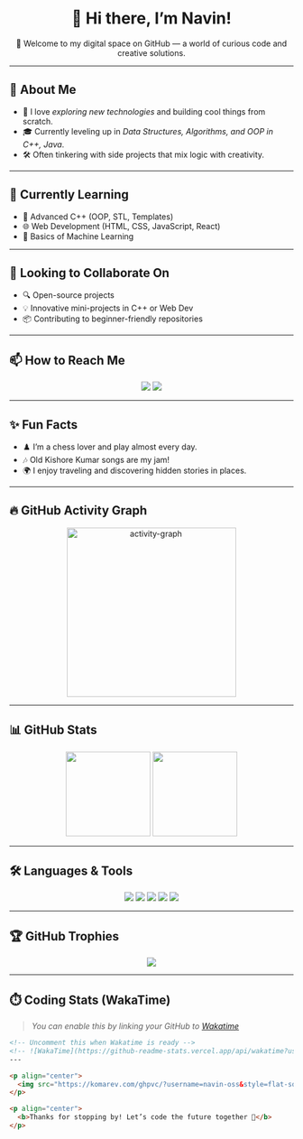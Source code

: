 <h1 align="center">👋 Hi there, I’m Navin!</h1>

<p align="center">🌟 Welcome to my digital space on GitHub — a world of curious code and creative solutions.</p>

---

## 🧠 About Me
- 🚀 I love *exploring new technologies* and building cool things from scratch.
- 🎓 Currently leveling up in *Data Structures, Algorithms, and OOP in C++, Java*.
- 🛠️ Often tinkering with side projects that mix logic with creativity.

---

## 🌱 Currently Learning
- 📘 Advanced C++ (OOP, STL, Templates)
- 🌐 Web Development (HTML, CSS, JavaScript, React)
- 🤖 Basics of Machine Learning

---

## 🤝 Looking to Collaborate On
- 🔍 Open-source projects
- 💡 Innovative mini-projects in C++ or Web Dev
- 📦 Contributing to beginner-friendly repositories

---

## 📫 How to Reach Me

<p align="center">
  <a href="mailto:navinkaravade@gmail.com"><img src="https://img.shields.io/badge/Gmail-red?style=for-the-badge&logo=gmail&logoColor=white" /></a>
  <a href="https://www.linkedin.com/in/navin-karavade-2baa912b6"><img src="https://img.shields.io/badge/LinkedIn-blue?style=for-the-badge&logo=linkedin" /></a>
</p>

---

## ✨ Fun Facts
- ♟️ I’m a chess lover and play almost every day.
- 🎶 Old Kishore Kumar songs are my jam!
- 🌍 I enjoy traveling and discovering hidden stories in places.

---

## 🔥 GitHub Activity Graph

<p align="center">
  <img src="https://github-readme-activity-graph.vercel.app/graph?username=navin-oss&radius=16&theme=react&area=true&order=5" height="300" alt="activity-graph" />
</p>

---

## 📊 GitHub Stats

<p align="center">
  <img src="https://github-readme-stats.vercel.app/api?username=navin-oss&show_icons=true&theme=react&hide_border=true" height="150" />
  <img src="https://github-readme-stats.vercel.app/api/top-langs/?username=navin-oss&layout=compact&theme=react&hide_border=true" height="150" />
</p>

---

## 🛠️ Languages & Tools

<p align="center">
  <img src="https://img.shields.io/badge/C-00599C?style=for-the-badge&logo=c&logoColor=white" />
  <img src="https://img.shields.io/badge/C++-00599C?style=for-the-badge&logo=c%2B%2B&logoColor=white" />
  <img src="https://img.shields.io/badge/Java-ED8B00?style=for-the-badge&logo=java&logoColor=white" />
  <img src="https://img.shields.io/badge/DSA-282C34?style=for-the-badge&logo=codewars&logoColor=red" />
  <img src="https://img.shields.io/badge/OOP-Principles-00599C?style=for-the-badge&logo=abstract&logoColor=white" />
</p>

---

## 🏆 GitHub Trophies

<p align="center">
  <img src="https://github-profile-trophy.vercel.app/?username=navin-oss&theme=onedark&column=7" />
</p>

---

## ⏱️ Coding Stats (WakaTime)

> *You can enable this by linking your GitHub to [Wakatime](https://wakatime.com)*

```markdown
<!-- Uncomment this when Wakatime is ready -->
<!-- ![WakaTime](https://github-readme-stats.vercel.app/api/wakatime?username=navinoss&theme=react) -->
---

<p align="center">
  <img src="https://komarev.com/ghpvc/?username=navin-oss&style=flat-square&color=blue" alt="profile views" />
</p>

<p align="center">
  <b>Thanks for stopping by! Let’s code the future together 🚀</b>
</p>




